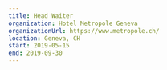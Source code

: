 ```yaml
---
title: Head Waiter
organization: Hotel Metropole Geneva
organizationUrl: https://www.metropole.ch/
location: Geneva, CH
start: 2019-05-15
end: 2019-09-30
---
```

